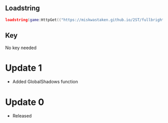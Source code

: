 ## Loadstring

```lua
loadstring(game:HttpGet(("https://miskwastaken.github.io/2ST/fullbright"), true))()
```

## Key

No key needed

# Update 1

- Added GlobalShadows function

# Update 0

- Released
